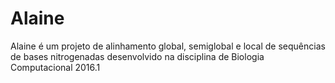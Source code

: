 # Alaine
Alaine é um projeto de alinhamento global, semiglobal e local de sequências de bases nitrogenadas desenvolvido na disciplina de Biologia Computacional 2016.1
